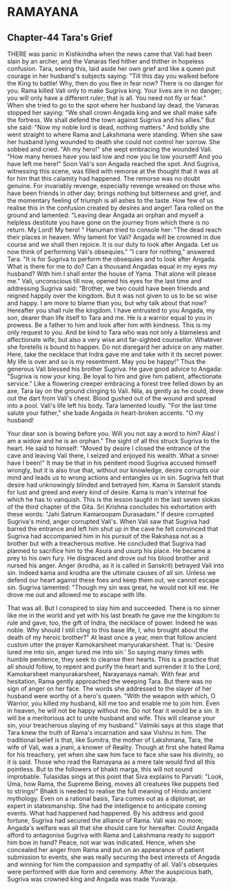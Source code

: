 # RAMAYANA
## Chapter-44 Tara's Grief

THERE was panic in Kishkindha when the news came that Vali had been slain by an archer, and the Vanaras fled hither and thither in hopeless confusion. Tara, seeing this, laid aside her own grief and like a queen put courage in her husband's subjects saying: "Till this day you walked before the King to battle! Why, then do you flee in fear now? There is no danger for you. Rama killed Vali only to make Sugriva king. Your lives are in no danger; you will only have a different ruler; that is all. You need not fly or fear." When she tried to go to the spot where her husband lay dead, the Vanaras stopped her saying: "We shall crown Angada king and we shall make safe the fortress. We shall defend the town against Sugriva and his allies." But she said: "Now my noble lord is dead, nothing matters." And boldly she went straight to where Rama and Lakshmana were standing. When she saw her husband lying wounded to death she could not control her sorrow. She sobbed and cried. "Ah my hero!" she wept embracing the wounded Vali. "How many heroes have you laid low and now you lie low yourself! And you have left me here!" Soon Vali's son Angada reached the spot. And Sugriva, witnessing this scene, was filled with remorse at the thought that it was all for him that this calamity had happened. The remorse was no doubt genuine. For invariably revenge, especially revenge wreaked on those who have been friends in other day; brings nothing but bitterness and grief, and the momentary feeling of triumph is all ashes to the taste. How few of us realise this in the confusion created by desires and anger! Tara rolled on the ground and lamented: "Leaving dear Angada an orphan and myself a helpless destitute you have gone on the journey from which there is no return. My Lord! My hero! " Hanuman tried to console her: "The dead reach their places in heaven. Why lament for Vali? Angada will be crowned in due course and we shall then rejoice. It is our duty to look after Angada. Let us now think of performing Vali's obsequies." "I care for nothing," answered Tara. "It is for Sugriva to perform the obsequies and to look after Angada. What is there for me to do? Can a thousand Angadas equal in my eyes my husband? With him I shall enter the house of Yama. That alone will please me." Vali, unconscious till now, opened his eyes for the last time and addressing Sugriva said: "Brother, we two could have been friends and reigned happily over the kingdom. But it was not given to us to be so wise and happy. I am more to blame than you, but why talk about that now? Hereafter you shall rule the kingdom. I have entrusted to you Angada, my son, dearer than life itself to Tara and me. He is a warrior equal to you in prowess. Be a father to him and look after him with kindness. This is my only request to you. And be kind to Tara who was not only a blameless and affectionate wife, but also a very wise and far-sighted counsellor. Whatever she foretells is bound to happen. Do not disregard her advice on any matter. Here, take the necklace that Indra gave me and take with it its secret power. My life is over and so is my resentment. May you be happy!" Thus the generous Vali blessed his brother Sugriva. He gave good advice to Angada: "Sugriva is now your king. Be loyal to him and give him patient, affectionate service." Like a flowering creeper embracing a forest tree felled down by an axe, Tara lay on the ground clinging to Vali. Nila, as gently as he could, drew out the dart from Vali's chest. Blood gushed out of the wound and spread into a pool. Vali's life left his body. Tara lamented loudly. "For the last time salute your father," she bade Angada in heart-broken accents. "O my husband!

Your dear son is bowing before you. Will you not say a word to him? Alas! I am a widow and he is an orphan." The sight of all this struck Sugriva to the heart. He said to himself: "Moved by desire I closed the entrance of the cave and leaving Vali there, I seized and enjoyed his wealth. What a sinner have I been!" It may be that in his penitent mood Sugriva accused himself wrongly, but it is also true that, without our knowledge, desire corrupts our mind and leads us to wrong actions and entangles us in sin. Sugriva felt that desire had unknowingly blinded and betrayed him. Kama in Sanskrit stands for lust and greed and every kind of desire. Kama is man's internal foe which he has to vanquish. This is the lesson taught in the last seven slokas of the third chapter of the Gita. Sri Krishna concludes his exhortation with these words: "Jahi Satrum Kamaroopam Durasadam." If desire corrupted Sugriva's mind, anger corrupted Vali's. When Vali saw that Sugriva had barred the entrance and left him shut up in the cave he felt convinced that Sugriva had accompanied him in his pursuit of the Rakshasa not as a brother but with a treacherous motive. He concluded that Sugriva had planned to sacrifice him to the Asura and usurp his place. He became a prey to his own fury. He disgraced and drove out his blood brother and nursed his anger. Anger (krodha, as it is called in Sanskrit) betrayed Vali into sin. Indeed kama and krodha are the ultimate causes of all sin. Unless we defend our heart against these foes and keep them out, we cannot escape sin. Sugriva lamented: "Though my sin was great, he would not kill me. He drove me out and allowed me to escape with life.

That was all. But I conspired to slay him and succeeded. There is no sinner like me in the world and yet with his last breath he gave me the kingdom to rule and gave, too, the gift of Indra, the necklace of power. Indeed he was noble. Why should I still cling to this base life, I, who brought about the death of my heroic brother?" At least once a year, men that follow ancient custom utter the prayer Kamokarsheet manyurakarsheet. That is: 'Desire lured me into sin, anger lured me into sin.' So saying many times with humble penitence, they seek to cleanse their hearts. This is a practice that all should follow, to repent and purify the heart and surrender it to the Lord, Kamokarsheet manyurakarsheet, Narayanaya namah. With fear and hesitation, Rama gently approached the weeping Tara. But there was no sign of anger on her face. The words she addressed to the slayer of her husband were worthy of a hero's queen. "With the weapon with which, O Warrior, you killed my husband, kill me too and enable me to join him. Even in heaven, he will not be happy without me. Do not fear it would be a sin. It will be a meritorious act to unite husband and wife. This will cleanse your sin, your treacherous slaying of my husband." Valmiki says at this stage that Tara knew the truth of Rama's incarnation and saw Vishnu in him. The traditional belief is that, like Sumitra, the mother of Lakshmana, Tara, the wife of Vali, was a jnani, a knower of Reality. Though at first she hated Rama for his treachery, yet when she saw him face to face she saw his divinity, so it is said. Those who read the Ramayana as a mere tale would find all this pointless. But to the followers of bhakti marga, this will not sound improbable. Tulasidas sings at this point that Siva explains to Parvati:
"Look, Uma, how Rama, the Supreme Being, moves all creatures like puppets tied to strings!" Bhakti is needed to realise the full meaning of Hindu ancient mythology. Even on a rational basis, Tara comes out as a diplomat, an expert in statesmanship. She had the intelligence to anticipate coming events. What had happened had happened. By his address and good fortune, Sugriva had secured the alliance of Rama. Vali was no more; Angada's welfare was all that she should care for hereafter. Could Angada afford to antagonise Sugriva with Rama and Lakshmana ready to support him bow in hand? Peace, not war was indicated. Hence, when she concealed her anger from Rama and put on an appearance of patient submission to events, she was really securing the best interests of Angada and winning for him the compassion and sympathy of all. Vali's obsequies were performed with due form and ceremony. After the auspicious bath, Sugriva was crowned king and Angada was made Yuvaraja.